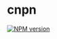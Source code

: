 # cnpn

[![NPM version](https://img.shields.io/npm/v/cnpn?color=a1b858&label=)](https://www.npmjs.com/package/cnpn)
